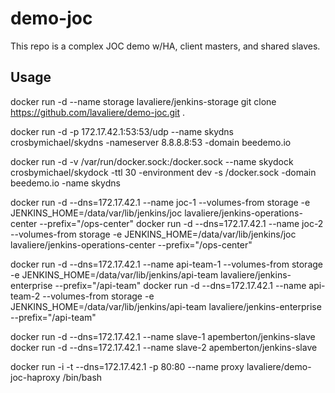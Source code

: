 demo-joc
=========

This repo is a complex JOC demo w/HA, client masters, and shared slaves.

Usage
-----


docker run -d --name storage lavaliere/jenkins-storage git clone https://github.com/lavaliere/demo-joc.git .

docker run -d -p 172.17.42.1:53:53/udp --name skydns crosbymichael/skydns -nameserver 8.8.8.8:53 -domain beedemo.io

docker run -d -v /var/run/docker.sock:/docker.sock --name skydock crosbymichael/skydock -ttl 30 -environment dev -s /docker.sock -domain beedemo.io -name skydns

docker run -d --dns=172.17.42.1 --name joc-1 --volumes-from storage -e JENKINS_HOME=/data/var/lib/jenkins/joc lavaliere/jenkins-operations-center --prefix="/ops-center"
docker run -d --dns=172.17.42.1 --name joc-2 --volumes-from storage -e JENKINS_HOME=/data/var/lib/jenkins/joc lavaliere/jenkins-operations-center --prefix="/ops-center"

docker run -d --dns=172.17.42.1 --name api-team-1 --volumes-from storage -e JENKINS_HOME=/data/var/lib/jenkins/api-team lavaliere/jenkins-enterprise --prefix="/api-team"
docker run -d --dns=172.17.42.1 --name api-team-2 --volumes-from storage -e JENKINS_HOME=/data/var/lib/jenkins/api-team lavaliere/jenkins-enterprise --prefix="/api-team"

docker run -d --dns=172.17.42.1 --name slave-1 apemberton/jenkins-slave
docker run -d --dns=172.17.42.1 --name slave-2 apemberton/jenkins-slave

docker run -i -t --dns=172.17.42.1 -p 80:80 --name proxy lavaliere/demo-joc-haproxy  /bin/bash


```

